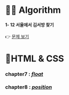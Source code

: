 # 👩‍💻 Algorithm
#### 1- 12 서울에서 김서방 찾기
👉 [문제 보기](https://github.com/gay0ung/Algorithm/blob/master/PROGRAMMERS/LEVEL_01/13_%EC%84%9C%EC%9A%B8%EC%97%90%EC%84%9C%20%EA%B9%80%EC%84%9C%EB%B0%A9%20%EC%B0%BE%EA%B8%B0.md)

# 👾HTML & CSS
### chapter7  : [_float_](https://github.com/gay0ung/TIL_note/blob/master/HTML&CSS_%EA%B9%80%EB%B2%84%EA%B7%B8/THEORY/07_float.md)
### chapter8  : [_position_](https://github.com/gay0ung/TIL_note/blob/master/HTML&CSS_%EA%B9%80%EB%B2%84%EA%B7%B8/THEORY/08_position.md)
